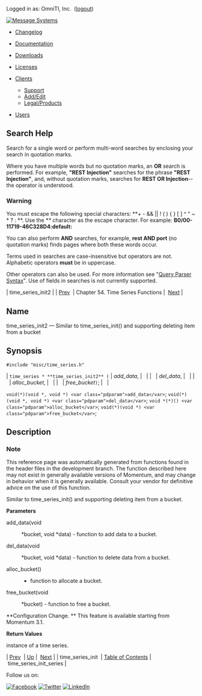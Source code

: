 Logged in as: OmniTI, Inc.  ([logout](https://support.messagesystems.com/logout.php))

[![Message Systems](https://support.messagesystems.com/images/ms-white205.png)](https://support.messagesystems.com/start.php) 

*   [Changelog](https://support.messagesystems.com/start.php?show=changelog)
*   [Documentation](https://support.messagesystems.com/docs/)
*   [Downloads](https://support.messagesystems.com/start.php)

*   [Licenses](https://support.messagesystems.com/license_summary.php)
*   <a href="">Clients</a>
    *   [Support](https://support.messagesystems.com/cs.php)
    *   [Add/Edit](https://support.messagesystems.com/edit_client.php)
    *   [Legal/Products](https://support.messagesystems.com/edit_products.php)
*   [Users](https://support.messagesystems.com/edit_customer.php)

## Search Help

Search for a single word or perform multi-word searches by enclosing your search in quotation marks.

Where you have multiple words but no quotation marks, an **OR** search is performed. For example, **"REST Injection"** searches for the phrase **"REST Injection"**, and, without quotation marks, searches for **REST OR Injection**--the operator is understood.

### Warning

You must escape the following special characters: **+ - && || ! ( ) { } [ ] ^ " ~ * ? : \**. Use the **\** character as the escape character. For example: **B0/00-11719-46C328D4\:default\:**

You can also perform **AND** searches, for example, **rest AND port** (no quotation marks) finds pages where both these words occur.

Terms used in searches are case-insensitive but operators are not. Alphabetic operators **must** be in uppercase.

Other operators can also be used. For more information see "[Query Parser Syntax](https://lucene.apache.org/core/old_versioned_docs/versions/3_0_0/queryparsersyntax.html)". Use of fields in searches is not currently supported.

| time_series_init2 |
| [Prev](apis.time_series_init.php)  | Chapter 54. Time Series Functions |  [Next](apis.time_series_init_series.php) |

<a name="apis.time_series_init2"></a>
## Name

time_series_init2 — Similar to time_series_init() and supporting deleting item from a bucket

## Synopsis

`#include "misc/time_series.h"`

| `time_series * **time_series_init2** (` | <var class="pdparam">add_data</var>, |   |
|   | <var class="pdparam">del_data</var>, |   |
|   | <var class="pdparam">alloc_bucket</var>, |   |
|   | <var class="pdparam">free_bucket</var>`)`; |   |

`void(*)(void *, void *) <var class="pdparam">add_data</var>`;
`void(*)(void *, void *) <var class="pdparam">del_data</var>`;
`void *(*)() <var class="pdparam">alloc_bucket</var>`;
`void(*)(void *) <var class="pdparam">free_bucket</var>`;<a name="idp36381024"></a>
## Description

### Note

This reference page was automatically generated from functions found in the header files in the development branch. The function described here may not exist in generally available versions of Momentum, and may change in behavior when it is generally available. Consult your vendor for definitive advice on the use of this function.

Similar to time_series_init() and supporting deleting item from a bucket.

**Parameters**

<dl class="variablelist">

<dt>add_data(void</dt>

<dd>

*bucket, void *data) - function to add data to a bucket.

</dd>

<dt>del_data(void</dt>

<dd>

*bucket, void *data) - function to delete data from a bucket.

</dd>

<dt>alloc_bucket()</dt>

<dd>

- function to allocate a bucket.

</dd>

<dt>free_bucket(void</dt>

<dd>

*bucket) - function to free a bucket.

</dd>

</dl>

**Configuration Change. ** This feature is available starting from Momentum 3.1.

**Return Values**

instance of a time series.

| [Prev](apis.time_series_init.php)  | [Up](time_series.php) |  [Next](apis.time_series_init_series.php) |
| time_series_init  | [Table of Contents](index.php) |  time_series_init_series |

Follow us on:

[![Facebook](https://support.messagesystems.com/images/icon-facebook.png)](http://www.facebook.com/messagesystems) [![Twitter](https://support.messagesystems.com/images/icon-twitter.png)](http://twitter.com/#!/MessageSystems) [![LinkedIn](https://support.messagesystems.com/images/icon-linkedin.png)](http://www.linkedin.com/company/message-systems)